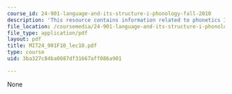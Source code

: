 ```yaml
---
course_id: 24-901-language-and-its-structure-i-phonology-fall-2010
description: 'This resource contains information related to phonetics III: suprasegmentals. '
file_location: /coursemedia/24-901-language-and-its-structure-i-phonology-fall-2010/3ba327c84ba0087df31667aff086a901_MIT24_901F10_lec10.pdf
file_type: application/pdf
layout: pdf
title: MIT24_901F10_lec10.pdf
type: course
uid: 3ba327c84ba0087df31667aff086a901

---
```

None